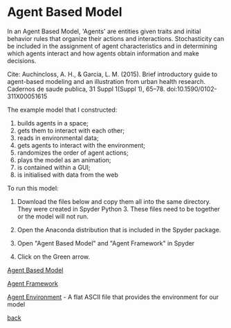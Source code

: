 <h1>Agent Based Model</h1>

In an Agent Based Model, 'Agents' are entities given traits and initial behavior rules that organize their actions and interactions. Stochasticity can be included in the assignment of agent characteristics and in determining which agents interact and how agents obtain information and make decisions.
 

Cite: Auchincloss, A. H., & Garcia, L. M. (2015). Brief introductory guide to agent-based modeling and an illustration from urban health research. Cadernos de saude publica, 31 Suppl 1(Suppl 1), 65–78. doi:10.1590/0102-311X00051615

The example model that I constructed:

1. builds agents in a space;
2. gets them to interact with each other;
3. reads in environmental data;
4. gets agents to interact with the environment;
5. randomizes the order of agent actions;
6. plays the model as an animation;
7. is contained within a GUI;
8. is initialised with data from the web


To run this model: 

1. Download the files below and copy them all into the same directory.  They were created in Spyder Python 3. These files need to be together or the model will not run.   
 
2. Open the Anaconda distribution that is included in the Spyder package.

3. Open "Agent Based Model" and "Agent Framework"  in Spyder

4. Click on the Green arrow.


<a href="https://github.com/jlablacker/GEOG5991-Python-Code/blob/master/agent_based_model_v10.py" download="agent_based_model_v10.py">Agent Based Model</a>

<a href="https://github.com/jlablacker/GEOG5991-Python-Code/blob/master/agentframework_v3.py" download="Agent Framework">Agent Framework</a>
 

<a href="https://github.com/jlablacker/GEOG5991-Python-Code/blob/master/in%20(1).txt" download="Agent Environment">Agent Environment</a> - A flat ASCII file that provides the environment for our model









<a href="https://jlablacker.github.io/GEOG5991-Portfolio/">back</a>

